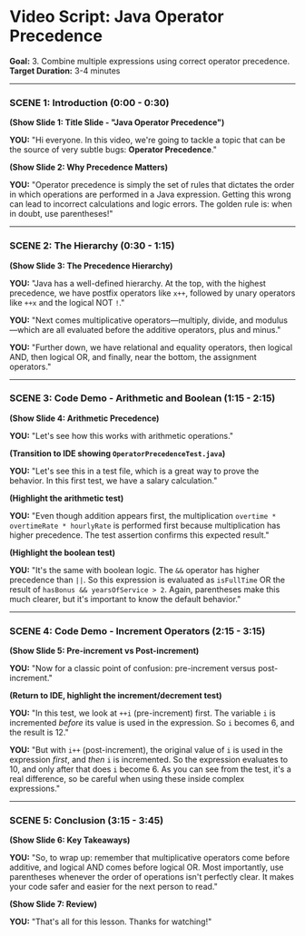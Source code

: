 
# Video Script: Java Operator Precedence

**Goal:** 3. Combine multiple expressions using correct operator precedence.
**Target Duration:** 3-4 minutes

---

### SCENE 1: Introduction (0:00 - 0:30)

**(Show Slide 1: Title Slide - "Java Operator Precedence")**

**YOU:**
"Hi everyone. In this video, we're going to tackle a topic that can be the source of very subtle bugs: **Operator Precedence**."

**(Show Slide 2: Why Precedence Matters)**

**YOU:**
"Operator precedence is simply the set of rules that dictates the order in which operations are performed in a Java expression. Getting this wrong can lead to incorrect calculations and logic errors. The golden rule is: when in doubt, use parentheses!"

---

### SCENE 2: The Hierarchy (0:30 - 1:15)

**(Show Slide 3: The Precedence Hierarchy)**

**YOU:**
"Java has a well-defined hierarchy. At the top, with the highest precedence, we have postfix operators like `x++`, followed by unary operators like `++x` and the logical NOT `!`."

**YOU:**
"Next comes multiplicative operators—multiply, divide, and modulus—which are all evaluated before the additive operators, plus and minus."

**YOU:**
"Further down, we have relational and equality operators, then logical AND, then logical OR, and finally, near the bottom, the assignment operators."

---

### SCENE 3: Code Demo - Arithmetic and Boolean (1:15 - 2:15)

**(Show Slide 4: Arithmetic Precedence)**

**YOU:**
"Let's see how this works with arithmetic operations."

**(Transition to IDE showing `OperatorPrecedenceTest.java`)**

**YOU:**
"Let's see this in a test file, which is a great way to prove the behavior. In this first test, we have a salary calculation."

**(Highlight the arithmetic test)**

**YOU:**
"Even though addition appears first, the multiplication `overtime * overtimeRate * hourlyRate` is performed first because multiplication has higher precedence. The test assertion confirms this expected result."

**(Highlight the boolean test)**

**YOU:**
"It's the same with boolean logic. The `&&` operator has higher precedence than `||`. So this expression is evaluated as `isFullTime` OR the result of `hasBonus && yearsOfService > 2`. Again, parentheses make this much clearer, but it's important to know the default behavior."

---

### SCENE 4: Code Demo - Increment Operators (2:15 - 3:15)

**(Show Slide 5: Pre-increment vs Post-increment)**

**YOU:**
"Now for a classic point of confusion: pre-increment versus post-increment."

**(Return to IDE, highlight the increment/decrement test)**

**YOU:**
"In this test, we look at `++i` (pre-increment) first. The variable `i` is incremented *before* its value is used in the expression. So `i` becomes 6, and the result is 12."

**YOU:**
"But with `i++` (post-increment), the original value of `i` is used in the expression *first*, and *then* `i` is incremented. So the expression evaluates to 10, and only after that does `i` become 6. As you can see from the test, it's a real difference, so be careful when using these inside complex expressions."

---

### SCENE 5: Conclusion (3:15 - 3:45)

**(Show Slide 6: Key Takeaways)**

**YOU:**
"So, to wrap up: remember that multiplicative operators come before additive, and logical AND comes before logical OR. Most importantly, use parentheses whenever the order of operations isn't perfectly clear. It makes your code safer and easier for the next person to read."

**(Show Slide 7: Review)**

**YOU:**
"That's all for this lesson. Thanks for watching!"
